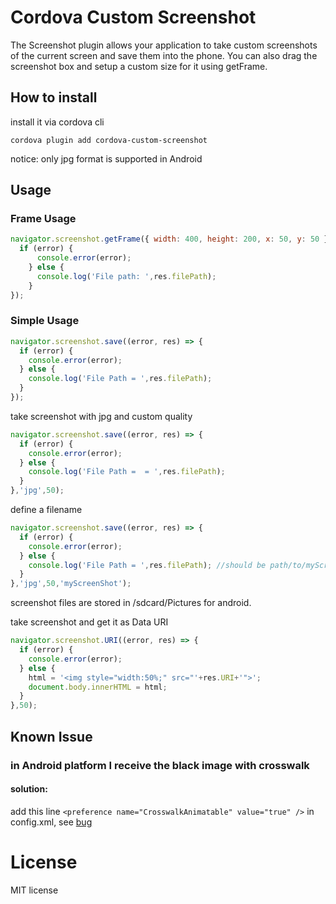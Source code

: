 Cordova Custom Screenshot
==================


The Screenshot plugin allows your application to take custom screenshots of the current screen and save them into the 
phone. You can also drag the screenshot box and setup a custom size for it using getFrame.

## How to install

install it via cordova cli

```
cordova plugin add cordova-custom-screenshot
```

notice: only jpg format is supported
in Android
## Usage
### Frame Usage

```js
navigator.screenshot.getFrame({ width: 400, height: 200, x: 50, y: 50 },  (error, res)=> {
  if (error) {
      console.error(error);
    } else {
      console.log('File path: ',res.filePath);
    }
});
```


### Simple Usage
```js
navigator.screenshot.save((error, res) => {
  if (error) {
    console.error(error);
  } else {
    console.log('File Path = ',res.filePath);
  }
});
```
take screenshot with jpg and custom quality
```js
navigator.screenshot.save((error, res) => {
  if (error) {
    console.error(error);
  } else {
    console.log('File Path =  = ',res.filePath);
  }
},'jpg',50);
```

define a filename
```js
navigator.screenshot.save((error, res) => {
  if (error) {
    console.error(error);
  } else {
    console.log('File Path = ',res.filePath); //should be path/to/myScreenshot.jpg
  }
},'jpg',50,'myScreenShot');
```

screenshot files are stored in /sdcard/Pictures for android.

take screenshot and get it as Data URI
```js
navigator.screenshot.URI((error, res) => {
  if (error) {
    console.error(error);
  } else {
    html = '<img style="width:50%;" src="'+res.URI+'">';
    document.body.innerHTML = html;
  }
},50);
```


## Known Issue
### in Android platform I receive the black image with crosswalk 
#### solution: 

add this line ``<preference name="CrosswalkAnimatable" value="true" />`` in config.xml, see [bug](https://crosswalk-project.org/jira/browse/XWALK-2233)


License
=========
MIT license
